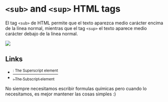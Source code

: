 # `<sub>` and `<sup>` HTML tags

El tag `<sub>` de HTML permite que el texto aparezca medio carácter encima de la línea normal, mientras que el tag `<sup>` el texto aparece medio carácter debajo de la línea normal.

![](https://media.giphy.com/media/udNZMb6XgswGcKH8fK/giphy.gif)

## Links

- [<sup>: The Superscript element](https://developer.mozilla.org/en-US/docs/Web/HTML/Element/sup)
- [<sub>: The Subscript element](https://developer.mozilla.org/en-US/docs/Web/HTML/Element/sub)

No siempre necesitamos escribir formulas químicas pero cuando lo necesitamos, es mejor mantener las cosas simples :)
